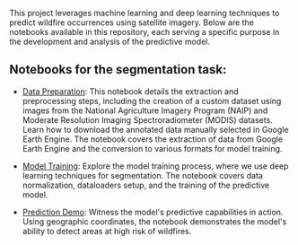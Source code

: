 This project leverages machine learning and deep learning techniques to predict wildfire occurrences using satellite imagery. Below are the notebooks available in this repository, each serving a specific purpose in the development and analysis of the predictive model.

## Notebooks for the segmentation task:

* [Data Preparation](segmentation_model_data.ipynb): This notebook details the extraction and preprocessing steps, including the creation of a custom dataset using images from the National Agriculture Imagery Program (NAIP) and Moderate Resolution Imaging Spectroradiometer (MODIS) datasets. Learn how to download the annotated data manually selected in Google Earth Engine. The notebook covers the extraction of data from Google Earth Engine and the conversion to various formats for model training.

* [Model Training](segmentation_model_training_demo.ipynb): Explore the model training process, where we use deep learning techniques for segmentation. The notebook covers data normalization, dataloaders setup, and the training of the predictive model.

* [Prediction Demo](Nacho/end_to_end_model_creation_cloud_env.ipynb): Witness the model's predictive capabilities in action. Using geographic coordinates, the notebook demonstrates the model's ability to detect areas at high risk of wildfires.
